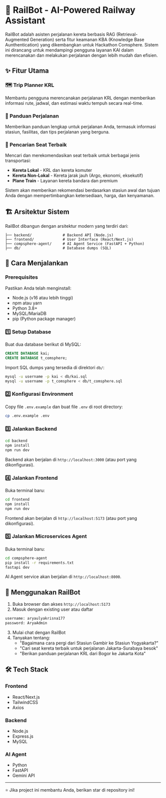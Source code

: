 # 🚄 RailBot - AI-Powered Railway Assistant

RailBot adalah asisten perjalanan kereta berbasis RAG (Retrieval-Augmented Generation) serta fitur keamanan KBA (Knowledge Base Aunthentication) yang dikembangkan untuk Hackathon Comsphere. Sistem ini dirancang untuk mendampingi pengguna layanan KAI dalam merencanakan dan melakukan perjalanan dengan lebih mudah dan efisien.

## ✨ Fitur Utama

### 🗺️ Trip Planner KRL
Membantu pengguna merencanakan perjalanan KRL dengan memberikan informasi rute, jadwal, dan estimasi waktu tempuh secara real-time.

### 🧭 Panduan Perjalanan
Memberikan panduan lengkap untuk perjalanan Anda, termasuk informasi stasiun, fasilitas, dan tips perjalanan yang berguna.

### 🎫 Pencarian Seat Terbaik
Mencari dan merekomendasikan seat terbaik untuk berbagai jenis transportasi:
- **Kereta Lokal** - KRL dan kereta komuter
- **Kereta Non-Lokal** - Kereta jarak jauh (Argo, ekonomi, eksekutif)
- **Plane Train** - Layanan kereta bandara dan premium

Sistem akan memberikan rekomendasi berdasarkan stasiun awal dan tujuan Anda dengan mempertimbangkan ketersediaan, harga, dan kenyamanan.

## 🏗️ Arsitektur Sistem

RailBot dibangun dengan arsitektur modern yang terdiri dari:

```
├── backend/              # Backend API (Node.js)
├── frontend/             # User Interface (React/Next.js)
├── compsphere-agent/     # AI Agent Service (FastAPI + Python)
├── db/                   # Database dumps (SQL)
```

## 🚀 Cara Menjalankan

### Prerequisites

Pastikan Anda telah menginstall:
- Node.js (v16 atau lebih tinggi)
- npm atau yarn
- Python 3.8+
- MySQL/MariaDB
- pip (Python package manager)

### 1️⃣ Setup Database

Buat dua database berikut di MySQL:

```sql
CREATE DATABASE kai;
CREATE DATABASE t_comsphere;
```

Import SQL dumps yang tersedia di direktori `db/`:

```bash
mysql -u username -p kai < db/kai.sql
mysql -u username -p t_comsphere < db/t_comsphere.sql
```

### 2️⃣ Konfigurasi Environment

Copy file `.env.example` dan buat file `.env` di root directory:

```bash
cp .env.example .env
```

### 3️⃣ Jalankan Backend

```bash
cd backend
npm install
npm run dev
```

Backend akan berjalan di `http://localhost:3000` (atau port yang dikonfigurasi).

### 4️⃣ Jalankan Frontend

Buka terminal baru:

```bash
cd frontend
npm install
npm run dev
```

Frontend akan berjalan di `http://localhost:5173` (atau port yang dikonfigurasi).

### 5️⃣ Jalankan Microservices Agent

Buka terminal baru:

```bash
cd compsphere-agent
pip install -r requirements.txt
fastapi dev
```

AI Agent service akan berjalan di `http://localhost:8000`.

## 📱 Menggunakan RailBot

1. Buka browser dan akses `http://localhost:5173`
2. Masuk dengan existing user atau daftar
```bash
username: aryaulyakrisna177
password: AryaAdmin
```
3. Mulai chat dengan RailBot
4. Tanyakan tentang:
   - "Bagaimana cara pergi dari Stasiun Gambir ke Stasiun Yogyakarta?"
   - "Cari seat kereta terbaik untuk perjalanan Jakarta-Surabaya besok"
   - "Berikan panduan perjalanan KRL dari Bogor ke Jakarta Kota"

## 🛠️ Tech Stack

### Frontend
- React/Next.js
- TailwindCSS
- Axios

### Backend
- Node.js
- Express.js
- MySQL

### AI Agent
- Python
- FastAPI
- Gemini API
---

⭐ Jika project ini membantu Anda, berikan star di repository ini!
